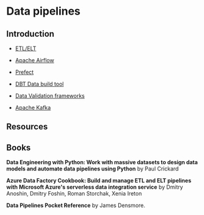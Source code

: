 # Data pipelines

## Introduction

- [ETL/ELT](etl)
- [Apache Airflow](Airflow)
- [Prefect](prefect)
- [DBT Data build tool](dbt)
- [Data Validation frameworks](datavalidation)

- [Apache Kafka](kafka)


## Resources


## Books


**Data Engineering with Python: Work with massive datasets to design data models and automate data pipelines using Python** by Paul Crickard 

**Azure Data Factory Cookbook: Build and manage ETL and ELT pipelines with Microsoft Azure's serverless data integration service** by Dmitry Anoshin, Dmitry Foshin, Roman Storchak, Xenia Ireton

**Data Pipelines Pocket Reference** by James Densmore.
